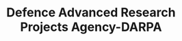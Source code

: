 ---
word: "true"

types: "word"

title: "Defence Advanced Research Projects Agency-DARPA"

categories: ['']

tags: ['Defence', 'Advanced', 'Research', 'Projects', 'Agency', 'DARPA']

arabic: 'وكالة مشروعات اﻷبحاث الدفاعية المتقدمة'

arexps: []

enwords: ['Defence Advanced Research Projects Agency-DARPA']

enexps: []

arlexicons: 'و'

enlexicons: 'D'

authors: ['Ruqayya Roshdy']

translators: ['X']

citations: 'تطبيقات أساسية في المعالجة الآلية للغة العربية'

sources: 'مركز الملك عبدالله بن عبدالعزيز الدولي لخدمة اللغة العربية'

slug: ""
---
